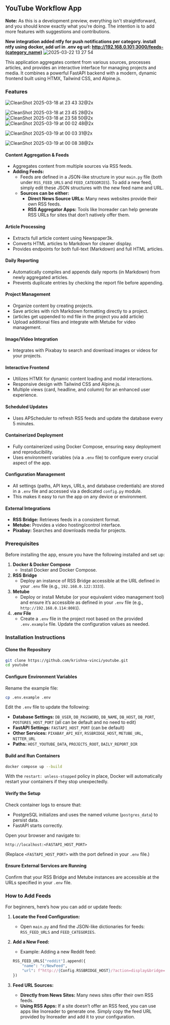 ## YouTube Workflow App

**Note:** As this is a development preview, everything isn't straightforward, and you should know exactly what you're doing. The intention is to add more features with suggestions and contributions.

**New integration added ntfy for push notifications per category. install ntfy using docker, add url in .env eg url: http://192.168.0.101:3000/feeds-(category_name)**
![2025-03-22 13 27 54](https://github.com/user-attachments/assets/d604da5c-092a-4003-8ac6-e1faf67a9e7c)


This application aggregates content from various sources, processes articles, and provides an interactive interface for managing projects and media. It combines a powerful FastAPI backend with a modern, dynamic frontend built using HTMX, Tailwind CSS, and Alpine.js.

### Features
![CleanShot 2025-03-18 at 23 43 32@2x](https://github.com/user-attachments/assets/4c82c6be-3613-4ba4-84b8-0cb7a08c5d74)

![CleanShot 2025-03-18 at 23 45 28@2x](https://github.com/user-attachments/assets/85df9fd8-1caf-4920-ba31-efbf063f3ed6)
![CleanShot 2025-03-18 at 23 58 50@2x](https://github.com/user-attachments/assets/91804197-d595-453d-8a85-8dfcfba099e3)
![CleanShot 2025-03-19 at 00 02 48@2x](https://github.com/user-attachments/assets/d6d69b19-bc06-4814-9e43-9238041f4521)

![CleanShot 2025-03-19 at 00 03 31@2x](https://github.com/user-attachments/assets/7144fe16-e437-47da-a9f2-480c5027033b)

![CleanShot 2025-03-19 at 00 08 38@2x](https://github.com/user-attachments/assets/4e547f0f-bce2-40f6-823e-ef8bedb10edc)


#### Content Aggregation & Feeds

- Aggregates content from multiple sources via RSS feeds.
- **Adding Feeds:**
  - Feeds are defined in a JSON-like structure in your `main.py` file (both under `RSS_FEED_URLS` and `FEED_CATEGORIES`). To add a new feed, simply edit these JSON structures with the new feed name and URL.
  - **Sources can be either:**
    - **Direct News Source URLs:** Many news websites provide their own RSS feeds.
    - **RSS Aggregator Apps:** Tools like Inoreader can help generate RSS URLs for sites that don’t natively offer them.

#### Article Processing

- Extracts full article content using Newspaper3k.
- Converts HTML articles to Markdown for cleaner display.
- Provides endpoints for both full-text (Markdown) and full HTML articles.

#### Daily Reporting

- Automatically compiles and appends daily reports (in Markdown) from newly aggregated articles.
- Prevents duplicate entries by checking the report file before appending.

#### Project Management

- Organize content by creating projects.
- Save articles with rich Markdown formatting directly to a project.
- (articles get uppended to md file in the project you add article)
- Upload additional files and integrate with Metube for video management.

#### Image/Video Integration

- Integrates with Pixabay to search and download images or videos for your projects.

#### Interactive Frontend

- Utilizes HTMX for dynamic content loading and modal interactions.
- Responsive design with Tailwind CSS and Alpine.js.
- Multiple views (card, headline, and column) for an enhanced user experience.

#### Scheduled Updates

- Uses APScheduler to refresh RSS feeds and update the database every 5 minutes.

#### Containerized Deployment

- Fully containerized using Docker Compose, ensuring easy deployment and reproducibility.
- Uses environment variables (via a `.env` file) to configure every crucial aspect of the app.

#### Configuration Management

- All settings (paths, API keys, URLs, and database credentials) are stored in a `.env` file and accessed via a dedicated `config.py` module.
- This makes it easy to run the app on any device or environment.

#### External Integrations

- **RSS Bridge:** Retrieves feeds in a consistent format.
- **Metube:** Provides a video hosting/control interface.
- **Pixabay:** Searches and downloads media for projects.

### Prerequisites

Before installing the app, ensure you have the following installed and set up:

1. **Docker & Docker Compose**
   - Install Docker and Docker Compose.
2. **RSS Bridge**
   - Deploy an instance of RSS Bridge accessible at the URL defined in your `.env` file (e.g., `192.168.0.122:3333`).
3. **Metube**
   - Deploy or install Metube (or your equivalent video management tool) and ensure it’s accessible as defined in your `.env` file (e.g., `http://192.168.0.114:8081`).
4. **.env File**
   - Create a `.env` file in the project root based on the provided `.env.example` file. Update the configuration values as needed.

### Installation Instructions

#### Clone the Repository

```bash
git clone https://github.com/krishna-vinci/youtube.git
cd youtube
```

#### Configure Environment Variables

Rename the example file:

```bash
cp .env.example .env
```

Edit the `.env` file to update the following:

- **Database Settings:** `DB_USER`, `DB_PASSWORD`, `DB_NAME`, `DB_HOST`, `DB_PORT`, `POSTGRES_HOST_PORT` (all can be default and no need to edit)
- **FastAPI Settings:** `FASTAPI_HOST_PORT` (can be default)
- **Other Services:** `PIXABAY_API_KEY`, `RSSBRIDGE_HOST`, `METUBE_URL`, `NITTER_URL`
- **Paths:** `HOST_YOUTUBE_DATA`, `PROJECTS_ROOT`, `DAILY_REPORT_DIR`

#### Build and Run Containers

```bash
docker compose up --build

```

With the `restart: unless-stopped` policy in place, Docker will automatically restart your containers if they stop unexpectedly.

#### Verify the Setup

Check container logs to ensure that:

- PostgreSQL initializes and uses the named volume (`postgres_data`) to persist data.
- FastAPI starts correctly.

Open your browser and navigate to:

```
http://localhost:<FASTAPI_HOST_PORT>
```

(Replace `<FASTAPI_HOST_PORT>` with the port defined in your `.env` file.)

#### Ensure External Services are Running

Confirm that your RSS Bridge and Metube instances are accessible at the URLs specified in your `.env` file.

### How to Add Feeds

For beginners, here’s how you can add or update feeds:

1. **Locate the Feed Configuration:**

   - Open `main.py` and find the JSON-like dictionaries for feeds: `RSS_FEED_URLS` and `FEED_CATEGORIES`.

2. **Add a New Feed:**

   - Example: Adding a new Reddit feed:

   ```python
   RSS_FEED_URLS["reddit"].append({
       "name": "r/NewFeed",
       "url": f"http://{Config.RSSBRIDGE_HOST}/?action=display&bridge=RedditBridge&context=single&r=NewFeed&f=&score=&d=hot&search=&frontend=https%3A%2F%2Fold.reddit.com&format=Atom"
   })
   ```

3. **Feed URL Sources:**

   - **Directly from News Sites:** Many news sites offer their own RSS feeds.
   - **Using RSS Apps:** If a site doesn’t offer an RSS feed, you can use apps like Inoreader to generate one. Simply copy the feed URL provided by Inoreader and add it to your configuration.



